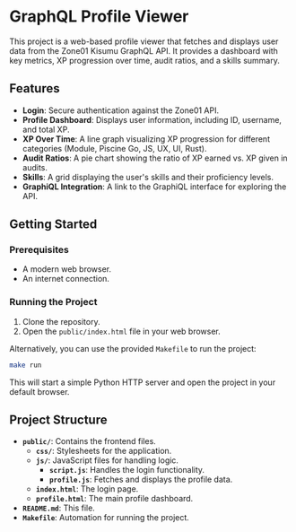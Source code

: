 # GraphQL Profile Viewer

This project is a web-based profile viewer that fetches and displays user data from the Zone01 Kisumu GraphQL API. It provides a dashboard with key metrics, XP progression over time, audit ratios, and a skills summary.

## Features

- **Login**: Secure authentication against the Zone01 API.
- **Profile Dashboard**: Displays user information, including ID, username, and total XP.
- **XP Over Time**: A line graph visualizing XP progression for different categories (Module, Piscine Go, JS, UX, UI, Rust).
- **Audit Ratios**: A pie chart showing the ratio of XP earned vs. XP given in audits.
- **Skills**: A grid displaying the user's skills and their proficiency levels.
- **GraphiQL Integration**: A link to the GraphiQL interface for exploring the API.

## Getting Started

### Prerequisites

- A modern web browser.
- An internet connection.

### Running the Project

1.  Clone the repository.
2.  Open the `public/index.html` file in your web browser.

Alternatively, you can use the provided `Makefile` to run the project:

```bash
make run
```

This will start a simple Python HTTP server and open the project in your default browser.

## Project Structure

- **`public/`**: Contains the frontend files.
  - **`css/`**: Stylesheets for the application.
  - **`js/`**: JavaScript files for handling logic.
    - **`script.js`**: Handles the login functionality.
    - **`profile.js`**: Fetches and displays the profile data.
  - **`index.html`**: The login page.
  - **`profile.html`**: The main profile dashboard.
- **`README.md`**: This file.
- **`Makefile`**: Automation for running the project.
